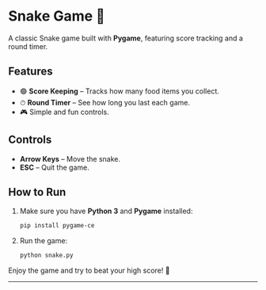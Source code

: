 # Snake Game 🐍

A classic Snake game built with **Pygame**, featuring score tracking and a round timer.

## Features

* 🟢 **Score Keeping** – Tracks how many food items you collect.
* ⏱ **Round Timer** – See how long you last each game.
* 🎮 Simple and fun controls.

## Controls

* **Arrow Keys** – Move the snake.
* **ESC** – Quit the game.

## How to Run

1. Make sure you have **Python 3** and **Pygame** installed:

   ```bash
   pip install pygame-ce
   ```
2. Run the game:

   ```bash
   python snake.py
   ```

Enjoy the game and try to beat your high score! 🎯

---
